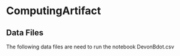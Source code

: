 # ComputingArtifact


## Data Files
The following data files are need to run the notebook
DevonBdot.csv 
